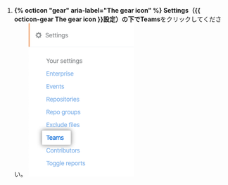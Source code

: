 1. **{% octicon "gear" aria-label="The gear icon" %} Settings（{{ octicon-gear The gear icon }}設定）**の下で**Teams**をクリックしてください。 ![Teamsタブ](/assets/images/help/insights/teams-tab.png)
